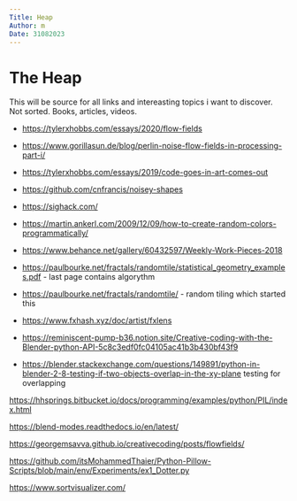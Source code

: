 ```yaml
---
Title: Heap
Author: m
Date: 31082023
---
```


# The Heap

This will be source for all links and intereasting topics i want to discover. Not sorted. Books, articles, videos.

- https://tylerxhobbs.com/essays/2020/flow-fields

- https://www.gorillasun.de/blog/perlin-noise-flow-fields-in-processing-part-i/

- https://tylerxhobbs.com/essays/2019/code-goes-in-art-comes-out

- https://github.com/cnfrancis/noisey-shapes

- https://sighack.com/

- https://martin.ankerl.com/2009/12/09/how-to-create-random-colors-programmatically/

- https://www.behance.net/gallery/60432597/Weekly-Work-Pieces-2018

- https://paulbourke.net/fractals/randomtile/statistical_geometry_examples.pdf - last page contains algorythm

- https://paulbourke.net/fractals/randomtile/ - random tiling which started this

- https://www.fxhash.xyz/doc/artist/fxlens

- https://reminiscent-pump-b36.notion.site/Creative-coding-with-the-Blender-python-API-5c8c3edf0fc04105ac41b3b430bf43f9

- https://blender.stackexchange.com/questions/149891/python-in-blender-2-8-testing-if-two-objects-overlap-in-the-xy-plane
testing for overlapping


https://hhsprings.bitbucket.io/docs/programming/examples/python/PIL/index.html

https://blend-modes.readthedocs.io/en/latest/

https://georgemsavva.github.io/creativecoding/posts/flowfields/

https://github.com/itsMohammedThaier/Python-Pillow-Scripts/blob/main/env/Experiments/ex1_Dotter.py

https://www.sortvisualizer.com/
